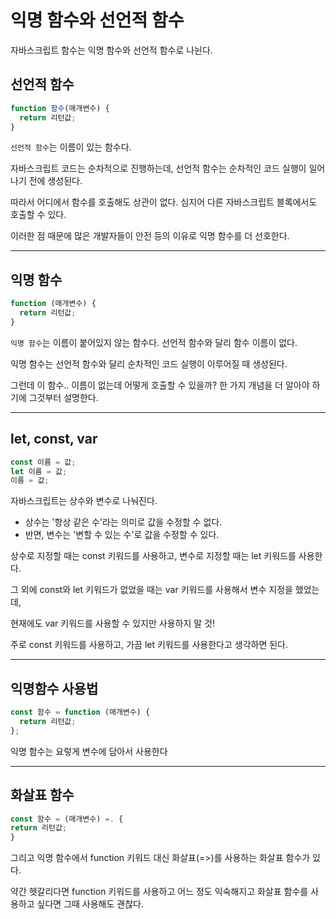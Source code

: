 # 익명 함수와 선언적 함수

자바스크립트 함수는 익명 함수와 선언적 함수로 나뉜다.

## 선언적 함수

```js
function 함수(매개변수) {
  return 리턴값;
}
```

`선언적 함수`는 이름이 있는 함수다.

​자바스크립트 코드는 순차적으로 진행하는데,
선언적 함수는 순차적인 코드 실행이 일어나기 전에 생성된다.

따라서 어디에서 함수를 호출해도 상관이 없다.
심지어 다른 자바스크립트 블록에서도 호출할 수 있다.

이러한 점 때문에 많은 개발자들이 안전 등의 이유로 익명 함수를 더 선호한다.

---

## 익명 함수

```js
function (매개변수) {
  return 리턴값;
}
```

`익명 함수`는 이름이 붙어있지 않는 함수다.
선언적 함수와 달리 함수 이름이 없다.

익명 함수는 선언적 함수와 달리 순차적인 코드 실행이 이루어질 때 생성된다.

그런데 이 함수.. 이름이 없는데 어떻게 호출할 수 있을까?
한 가지 개념을 더 알아야 하기에 그것부터 설명한다.

---

## let, const, var

```js
const 이름 = 값;
let 이름 = 값;
이름 = 값;
```

자바스크립트는 상수와 변수로 나눠진다.

- 상수는 '항상 같은 수'라는 의미로 값을 수정할 수 없다.
- 반면, 변수는 '변할 수 있는 수'로 값을 수정할 수 있다.

상수로 지정할 때는 const 키워드를 사용하고,
변수로 지정할 때는 let 키워드를 사용한다.

그 외에 const와 let 키워드가 없었을 때는 var 키워드를 사용해서 변수 지정을 했었는데,

현재에도 var 키워드를 사용할 수 있지만 사용하지 말 것!

주로 const 키워드를 사용하고, 가끔 let 키워드를 사용한다고 생각하면 된다.

---

## 익명함수 사용법

```js
const 함수 = function (매개변수) {
  return 리턴값;
};
```

익명 함수는 요렇게 변수에 담아서 사용한다

---

## 화살표 함수

```js
const 함수 = (매개변수) =. {
return 리턴값;
}
```

그리고 익명 함수에서 function 키워드 대신 화살표(=>)를 사용하는 화살표 함수가 있다.

약간 헷갈리다면 function 키워드를 사용하고 어느 정도 익숙해지고 화살표 함수를 사용하고 싶다면 그때 사용해도 괜찮다.
